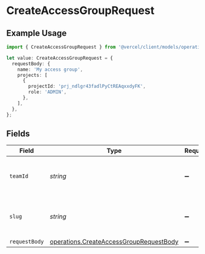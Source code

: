 # CreateAccessGroupRequest

## Example Usage

```typescript
import { CreateAccessGroupRequest } from '@vercel/client/models/operations';

let value: CreateAccessGroupRequest = {
  requestBody: {
    name: 'My access group',
    projects: [
      {
        projectId: 'prj_ndlgr43fadlPyCtREAqxxdyFK',
        role: 'ADMIN',
      },
    ],
  },
};
```

## Fields

| Field         | Type                                                                                               | Required           | Description                                              |
| ------------- | -------------------------------------------------------------------------------------------------- | ------------------ | -------------------------------------------------------- |
| `teamId`      | _string_                                                                                           | :heavy_minus_sign: | The Team identifier to perform the request on behalf of. |
| `slug`        | _string_                                                                                           | :heavy_minus_sign: | The Team slug to perform the request on behalf of.       |
| `requestBody` | [operations.CreateAccessGroupRequestBody](../../models/operations/createaccessgrouprequestbody.md) | :heavy_minus_sign: | N/A                                                      |
